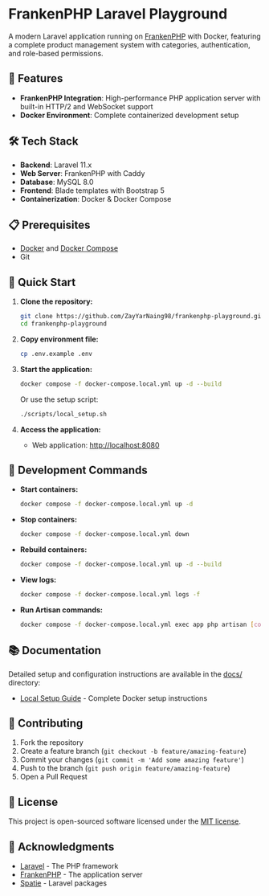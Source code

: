 # FrankenPHP Laravel Playground

A modern Laravel application running on [FrankenPHP](https://frankenphp.dev/) with Docker, featuring a complete product management system with categories, authentication, and role-based permissions.

## 🚀 Features

- **FrankenPHP Integration**: High-performance PHP application server with built-in HTTP/2 and WebSocket support
- **Docker Environment**: Complete containerized development setup

## 🛠 Tech Stack

- **Backend**: Laravel 11.x
- **Web Server**: FrankenPHP with Caddy
- **Database**: MySQL 8.0
- **Frontend**: Blade templates with Bootstrap 5
- **Containerization**: Docker & Docker Compose

## 📋 Prerequisites

- [Docker](https://www.docker.com/) and [Docker Compose](https://docs.docker.com/compose/)
- Git

## 🚀 Quick Start

1. **Clone the repository:**
   ```bash
   git clone https://github.com/ZayYarNaing98/frankenphp-playground.git
   cd frankenphp-playground
   ```

2. **Copy environment file:**
   ```bash
   cp .env.example .env
   ```

3. **Start the application:**
   ```bash
   docker compose -f docker-compose.local.yml up -d --build
   ```

   Or use the setup script:
    ```bash
    ./scripts/local_setup.sh
    ```

4. **Access the application:**
   - Web application: [http://localhost:8080](http://localhost:8080)

## 🔧 Development Commands

- **Start containers:**
  ```bash
  docker compose -f docker-compose.local.yml up -d
  ```

- **Stop containers:**
  ```bash
  docker compose -f docker-compose.local.yml down
  ```

- **Rebuild containers:**
  ```bash
  docker compose -f docker-compose.local.yml up -d --build
  ```

- **View logs:**
  ```bash
  docker compose -f docker-compose.local.yml logs -f
  ```

- **Run Artisan commands:**
  ```bash
  docker compose -f docker-compose.local.yml exec app php artisan [command]
  ```

## 📚 Documentation

Detailed setup and configuration instructions are available in the [docs/](docs/) directory:

- [Local Setup Guide](docs/local_setup.md) - Complete Docker setup instructions

## 🤝 Contributing

1. Fork the repository
2. Create a feature branch (`git checkout -b feature/amazing-feature`)
3. Commit your changes (`git commit -m 'Add some amazing feature'`)
4. Push to the branch (`git push origin feature/amazing-feature`)
5. Open a Pull Request

## 📄 License

This project is open-sourced software licensed under the [MIT license](https://opensource.org/licenses/MIT).

## 🙏 Acknowledgments

- [Laravel](https://laravel.com/) - The PHP framework
- [FrankenPHP](https://frankenphp.dev/) - The application server
- [Spatie](https://spatie.be/) - Laravel packages
